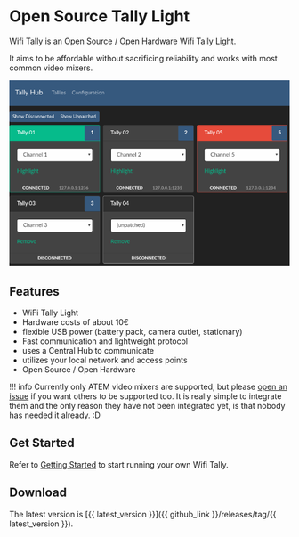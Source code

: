 # Open Source Tally Light

Wifi Tally is an Open Source / Open Hardware Wifi Tally Light.

It aims to be affordable without sacrificing reliability and works with most
common video mixers.

![Tally Hub](images/tally-hub.png)

## Features

* WiFi Tally Light
* Hardware costs of about 10€
* flexible USB power (battery pack, camera outlet, stationary)
* Fast communication and lightweight protocol
* uses a Central Hub to communicate
* utilizes your local network and access points
* Open Source / Open Hardware

!!! info
    Currently only ATEM video mixers are supported, but please [open an issue](https://github.com/wifi-tally/wifi-tally/issues)
    if you want others to be supported too. It is really simple to integrate them
    and the only reason they have not been integrated yet, is that nobody has needed it already. :D

## Get Started

Refer to [Getting Started](getting-started.md) to start running your own Wifi Tally.

## Download

The latest version is [{{ latest_version }}]({{ github_link }}/releases/tag/{{ latest_version }}).

